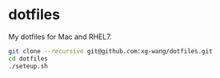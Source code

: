 # dotfiles

My dotfiles for Mac and RHEL7.

```bash
git clone --recursive git@github.com:xg-wang/dotfiles.git
cd dotfiles
./seteup.sh
```
